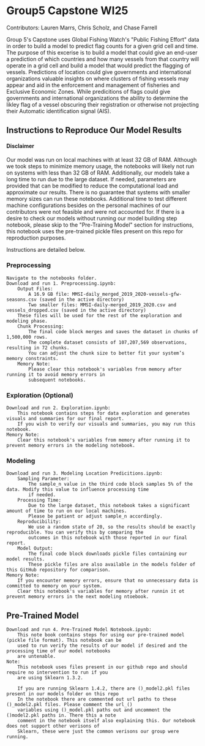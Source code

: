 # Group5 Capstone WI25
Contributors: Lauren Marrs, Chris Scholz, and Chase Farrell

Group 5's Capstone uses Global Fishing Watch's "Public Fishing Effort" data in order to build a model to predict flag counts for a given grid cell and time. The purpose of this excerise is to build a model that could give an end-user a prediction of which countries and how many vessels from that country will operate in a grid cell and build a model that would predict the flagging of vessels. Predictions of location could give governments and international organizations valuable insights on where clusters of fishing vessels may appear and aid in the enforcement and management of fisheries and Exclusive Economic Zones. While predicitions of flags could give governments and international organizations the ability to determine the likley flag of a vessel obscuring their registration or otherwise not projecting their Automatic identification signal (AIS).

## Instructions to Reproduce Our Model Results

#### Disclaimer
Our model was run on local machines with at least 32 GB of RAM. Although we took steps to minimize memory usage, the notebooks will likely not run on systems with less than 32 GB of RAM. Additionally, our models take a long time to run due to the large dataset. If needed, parameters are provided that can be modified to reduce the computational load and approximate our results. There is no guarantee that systems with smaller memory sizes can run these notebooks. Additional time to test different machine configurations besides on the personal machines of our contributors were not feasible and were not accounted for. If there is a desire to check our models without running our model building step notebook, please skip to the "Pre-Training Model" section for instructions, this notebook uses the pre-trained pickle files present on this repo for reproduction purposes.

Instructions are detailed below.

### Preprocessing

    Navigate to the notebooks folder.
    Download and run 1. Preprocessing.ipynb:
        Output Files:
            A 16.9 GB file: MMSI-daily_merged_2019_2020-vessels-gfw-seasons.csv (saved in the active directory)
            Two smaller files: MMSI-daily-merged_2019_2020.csv and vessels_dropped.csv (saved in the active directory)
        These files will be used for the rest of the exploration and modeling phase.
        Chunk Processing:
            The final code block merges and saves the dataset in chunks of 1,500,000 rows.
            The complete dataset consists of 107,207,569 observations, resulting in 72 chunks.
            You can adjust the chunk size to better fit your system’s memory constraints.
        Memory Note:
            Please clear this notebook's variables from memory after running it to avoid memory errors in 
            subsequent notebooks.
            
### Exploration (Optional)

    Download and run 2. Exploration.ipynb:
        This notebook contains steps for data exploration and generates visuals and summaries for our final report.
        If you wish to verify our visuals and summaries, you may run this notebook.
    Memory Note:
        Clear this notebook's variables from memory after running it to prevent memory errors in the modeling notebook.
   
### Modeling

    Download and run 3. Modeling Location Predicitions.ipynb:
        Sampling Parameter:
            The sample_n value in the third code block samples 5% of the data. Modify this value to influence processing time
            if needed.
        Processing Time:
            Due to the large dataset, this notebook takes a significant amount of time to run on our local machines. 
            Please be patient or adjust sample_n accordingly.
        Reproducibility:
            We use a random state of 20, so the results should be exactly reproducible. You can verify this by comparing the
            outcomes in this notebook with those reported in our final report.
        Model Output:
            The final code block downloads pickle files containing our model results.
            These pickle files are also available in the models folder of this GitHub repository for comparison.
    Memory Note:
        If you encounter memory errors, ensure that no unnecessary data is committed to memory on your system.
        Clear this notebook's variables for memory after runnin it ot prevent memory errors in the next modeling ntoebook.

## Pre-Trained Model 

    Download and run 4. Pre-Trained Model Notebook.ipynb:
        This note book contains steps for using our pre-trained model (pickle file format). This notebook can be
        used to run verify the results of our model if desired and the processing time of our model notebooks
        are untenable.
    Note:
        This notebook uses files present in our github repo and should require no intervention to run if you
        are using Sklearn 1.3.2.
        
        If you are running Sklearn 1.4.2, there are ()_model2.pkl files present in our models folder on this repo
        In the notebook there are commented out url paths to these ()_model2.pkl files. Please comment the url_()
        variables using ()_model.pkl paths out and uncomment the ()model2.pkl paths in. There this a note
        comment in the notebook itself also explaining this. Our notebook does not support other verisons of
        Sklearn, these were just the common verisons our group were running.
    
